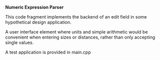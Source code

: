 
**Numeric Expression Parser**

This code fragment implements the backend of an edit field in some hypothetical
design application.

A user interface element where units and simple arithmetic would be convenient
when entering sizes or distances, rather than only accepting single values.

A test application is provided in main.cpp

